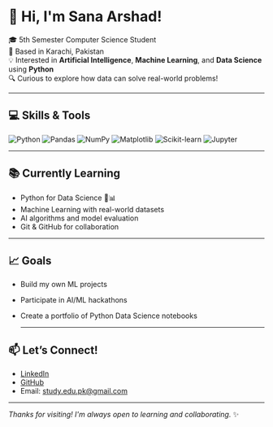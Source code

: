 # 👋 Hi, I'm Sana Arshad!

🎓 5th Semester Computer Science Student  
📍 Based in Karachi, Pakistan  
💡 Interested in **Artificial Intelligence**, **Machine Learning**, and **Data Science** using **Python**  
🔍 Curious to explore how data can solve real-world problems!

 ---
 ## 💻 Skills & Tools
![Python](https://img.shields.io/badge/Python-3776AB?style=flat&logo=python&logoColor=white)
![Pandas](https://img.shields.io/badge/Pandas-150458?style=flat&logo=pandas&logoColor=white)
![NumPy](https://img.shields.io/badge/Numpy-013243?style=flat&logo=numpy&logoColor=white)
![Matplotlib](https://img.shields.io/badge/Matplotlib-ff4088?style=flat)
![Scikit-learn](https://img.shields.io/badge/Scikit--Learn-F7931E?style=flat&logo=scikit-learn&logoColor=white)
![Jupyter](https://img.shields.io/badge/Jupyter-F37626?style=flat&logo=jupyter&logoColor=white)

---
## 📚 Currently Learning
- Python for Data Science 🐍📊  
- Machine Learning with real-world datasets  
- AI algorithms and model evaluation  
- Git & GitHub for collaboration

---

## 📈 Goals
- Build my own ML projects  
- Participate in AI/ML hackathons  
- Create a portfolio of Python Data Science notebooks

  ---

## 📫 Let’s Connect!
- [LinkedIn](https://www.linkedin.com/in/sana-arshad-1b3557309)
- [GitHub](https://github.com/your-username)
- Email: study.edu.pk@gmail.com

---

*Thanks for visiting! I'm always open to learning and collaborating.* ✨
